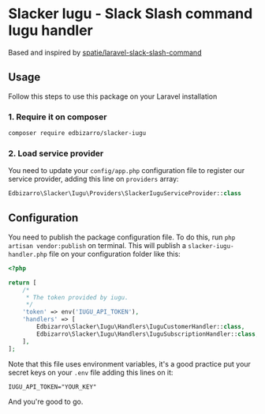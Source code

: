 # Slacker Iugu - Slack Slash command Iugu handler

Based and inspired by [spatie/laravel-slack-slash-command](https://github.com/spatie/laravel-slack-slash-command)

## Usage

Follow this steps to use this package on your Laravel installation

### 1. Require it on composer

```bash
composer require edbizarro/slacker-iugu
```

### 2. Load service provider

You need to update your `config/app.php` configuration file to register our service provider, adding this line on `providers` array:

```php
Edbizarro\Slacker\Iugu\Providers\SlackerIuguServiceProvider::class
```
## Configuration

You need to publish the package configuration file. To do this, run `php artisan vendor:publish` on terminal.
This will publish a `slacker-iugu-handler.php` file on your configuration folder like this:

```php
<?php

return [
    /*
     * The token provided by iugu.
     */
    'token' => env('IUGU_API_TOKEN'),
    'handlers' => [
        Edbizarro\Slacker\Iugu\Handlers\IuguCustomerHandler::class,
        Edbizarro\Slacker\Iugu\Handlers\IuguSubscriptionHandler::class,
    ],
];
```

Note that this file uses environment variables, it's a good practice put your secret keys on your `.env` file adding this lines on it:


```
IUGU_API_TOKEN="YOUR_KEY"
```

And you're good to go.
